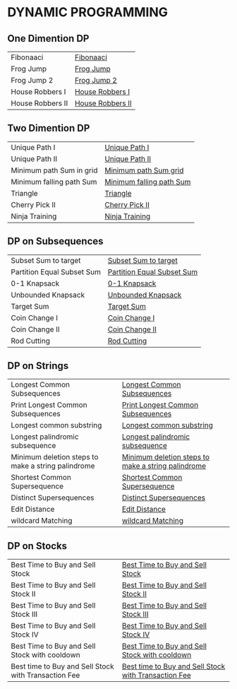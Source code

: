# DYNAMIC PROGRAMMING

<h2>One Dimention DP</h2>


<table>
  <tr>
    <td > Fibonaaci</td>
    <td> <a href="https://github.com/reeteshkesarwani/DP/blob/main/One%20Dimention%20DP/Fibonaaci%20.java"> Fibonaaci</a></td>
  </tr>
    <tr>
    <td > Frog Jump</td>
    <td> <a href="https://github.com/reeteshkesarwani/DP/blob/main/One%20Dimention%20DP/FrogJump.java"> Frog Jump</a></td>
  </tr>
   <tr>
    <td > Frog Jump 2</td>
    <td> <a href="https://github.com/reeteshkesarwani/DP/blob/main/One%20Dimention%20DP/FrogJump2.java"> Frog Jump 2</a></td>
  </tr>
   <tr>
    <td > House Robbers I</td>
    <td> <a href="https://github.com/reeteshkesarwani/DP/blob/main/One%20Dimention%20DP/House%20Robbers%20I.java"> House Robbers I</a></td>
  </tr>
   <tr>
    <td > House Robbers II</td>
    <td> <a href="https://github.com/reeteshkesarwani/DP/blob/main/One%20Dimention%20DP/House%20Robbers%20II.java"> House Robbers II</a></td>
  </tr>
</table>

<h2>Two Dimention DP</h2>


<table>
  <tr>
    <td > Unique Path I</td>
    <td> <a href="https://github.com/reeteshkesarwani/DP/blob/main/Two%20Dimension%20DP/Total%20Unique%20Path.java"> Unique Path I</a></td>
  </tr>
    <tr>
    <td > Unique Path II</td>
    <td> <a href="https://github.com/reeteshkesarwani/DP/blob/main/Two%20Dimension%20DP/Unique%20Path%20II.java"> Unique Path II</a></td>
  </tr>
   <tr>
    <td > Minimum path Sum in grid</td>
    <td> <a href="https://github.com/reeteshkesarwani/DP/blob/main/Two%20Dimension%20DP/Minumum%20path%20Sum.java"> Minimum path Sum grid</a></td>
  </tr>
<tr>
    <td > Minimum falling path Sum </td>
    <td> <a href="https://github.com/reeteshkesarwani/DP/blob/main/Two%20Dimension%20DP/Minimum%20falling%20path%20sum.java"> Minimum falling path Sum</a></td>
  </tr>
<tr>
    <td > Triangle </td>
    <td> <a href="https://github.com/reeteshkesarwani/DP/blob/main/Two%20Dimension%20DP/Triangle.java"> Triangle</a></td>
  </tr>
  <tr>
    <td > Cherry Pick II </td>
    <td> <a href="https://github.com/reeteshkesarwani/DP/blob/main/Two%20Dimension%20DP/cherry%20pickup%202.java"> Cherry Pick II </a></td>
  </tr>
   <tr>
    <td > Ninja Training </td>
    <td> <a href="https://github.com/reeteshkesarwani/DP/blob/main/Two%20Dimension%20DP/NInja%20Training.java"> Ninja Training </a></td>
  </tr>
</table>

<h2>DP on Subsequences</h2>


<table>
  <tr>
    <td > Subset Sum to target</td>
    <td> <a href="https://github.com/reeteshkesarwani/DP/blob/main/DP%20on%20subsequences/Subset%20Sum%20to%20target.java"> Subset Sum to target</a></td>
  </tr>
    <tr>
    <td > Partition Equal Subset Sum</td>
    <td> <a href="https://github.com/reeteshkesarwani/DP/blob/main/DP%20on%20subsequences/Partition%20Equal%20Subset%20Sum.java"> Partition Equal Subset Sum</a></td>
  </tr>
   <tr>
    <td > 0-1 Knapsack</td>
    <td> <a href="https://github.com/reeteshkesarwani/DP/blob/main/DP%20on%20subsequences/0-1%20Knapsack.java"> 0-1 Knapsack</a></td>
  </tr>
<tr>
    <td > Unbounded Knapsack </td>
    <td> <a href="https://github.com/reeteshkesarwani/DP/blob/main/DP%20on%20subsequences/Unbounded%20Knapsack.java"> Unbounded Knapsack</a></td>
  </tr>
  <tr>
    <td > Target Sum </td>
    <td> <a href="https://github.com/reeteshkesarwani/DP/blob/main/DP%20on%20subsequences/TargetSum.java"> Target Sum</a></td>
  </tr>
<tr>
    <td > Coin Change I </td>
    <td> <a href="https://github.com/reeteshkesarwani/DP/blob/main/DP%20on%20subsequences/coin%20change%20I.java"> Coin Change I</a></td>
  </tr>
  <tr>
    <td > Coin Change II</td>
    <td> <a href="https://github.com/reeteshkesarwani/DP/blob/main/DP%20on%20subsequences/coin%20change%20II.java"> Coin Change II </a></td>
  </tr>
   <tr>
    <td > Rod Cutting</td>
    <td> <a href="https://github.com/reeteshkesarwani/DP/blob/main/DP%20on%20subsequences/Rod%20Cutting.java"> Rod Cutting </a></td>
  </tr>

</table>

<h2>DP on Strings</h2>


<table>
  <tr>
    <td > Longest Common Subsequences</td>
    <td> <a href="https://github.com/reeteshkesarwani/DP/blob/main/DP%20on%20Strings/LCS.java"> Longest Common Subsequences</a></td>
  </tr>
    <tr>
    <td > Print Longest Common Subsequences</td>
    <td> <a href="https://github.com/reeteshkesarwani/DP/blob/main/DP%20on%20Strings/printLCS.java"> Print Longest Common Subsequences</a></td>
  </tr>
   <tr>
    <td >Longest common substring</td>
    <td> <a href="https://github.com/reeteshkesarwani/DP/blob/main/DP%20on%20Strings/longest%20common%20substring.java"> Longest common substring</a></td>
  </tr>
<tr>
    <td > Longest palindromic subsequence </td>
    <td> <a href="https://github.com/reeteshkesarwani/DP/blob/main/DP%20on%20Strings/Longest%20palindromic%20subsequence.java"> Longest palindromic subsequence</a></td>
  </tr>
<tr>
    <td > Minimum deletion steps to make a string palindrome</td>
    <td> <a href="https://github.com/reeteshkesarwani/DP/blob/main/DP%20on%20Strings/Minimum%20deletion%20steps%20to%20make%20a%20string%20palindrome.java"> Minimum deletion steps to make a string palindrome</a></td>
  </tr>
  <tr>
    <td > Shortest Common Supersequence</td>
    <td> <a href="https://github.com/reeteshkesarwani/DP/blob/main/DP%20on%20Strings/ShortestCommonSupersequence.java"> Shortest Common Supersequence </a></td>
  </tr>
   <tr>
    <td > Distinct Supersequences</td>
    <td> <a href="https://github.com/reeteshkesarwani/DP/blob/main/DP%20on%20Strings/Distinct%20Supersequences.java"> Distinct Supersequences </a></td>
  </tr>
    <tr>
    <td > Edit Distance</td>
    <td> <a href="https://github.com/reeteshkesarwani/DP/blob/main/DP%20on%20Strings/Edit%20Distance.java"> Edit Distance </a></td>
  </tr>
   <tr>
    <td > wildcard Matching</td>
    <td> <a href="https://github.com/reeteshkesarwani/DP/blob/main/DP%20on%20Strings/wildcard%20Matching.java"> wildcard Matching </a></td>
  </tr>
  
</table>

<h2>DP on Stocks</h2>


<table>
  <tr>
    <td > Best Time to Buy and Sell Stock</td>
    <td> <a href="https://github.com/reeteshkesarwani/DP/blob/main/DP%20on%20Stocks/Best%20Time%20to%20Buy%20and%20Sell%20Stock.java"> Best Time to Buy and Sell Stock</a></td>
  </tr>
    <td > Best Time to Buy and Sell Stock II</td>
    <td> <a href="https://github.com/reeteshkesarwani/DP/blob/main/DP%20on%20Stocks/Best%20Time%20to%20Buy%20and%20Sell%20Stock%20II.java"> Best Time to Buy and Sell Stock II</a></td>
  </tr>
   <td > Best Time to Buy and Sell Stock III</td>
    <td> <a href="https://github.com/reeteshkesarwani/DP/blob/main/DP%20on%20Stocks/Best%20time%20to%20Buy%20and%20Sell%20Stock%20III.java"> Best Time to Buy and Sell Stock III</a></td>
  </tr>
 <td > Best Time to Buy and Sell Stock IV</td>
    <td> <a href="https://github.com/reeteshkesarwani/DP/blob/main/DP%20on%20Stocks/Best%20time%20to%20Buy%20and%20Sell%20Stock%20IV.java"> Best Time to Buy and Sell Stock IV</a></td>
  </tr>
 <td > Best Time to Buy and Sell Stock with cooldown</td>
    <td> <a href="https://github.com/reeteshkesarwani/DP/blob/main/DP%20on%20Stocks/Best%20time%20to%20Buy%20and%20Sell%20Stock%20with%20Cooldown.java"> Best Time to Buy and Sell Stock with cooldown</a></td>
  </tr>
  <td > Best time to Buy and Sell Stock with Transaction Fee</td>
    <td> <a href="https://github.com/reeteshkesarwani/DP/blob/main/DP%20on%20Stocks/Best%20time%20to%20Buy%20and%20Sell%20Stock%20with%20Transaction%20Fee.java"> Best time to Buy and Sell Stock with Transaction Fee</a></td>
  </tr>
</table>